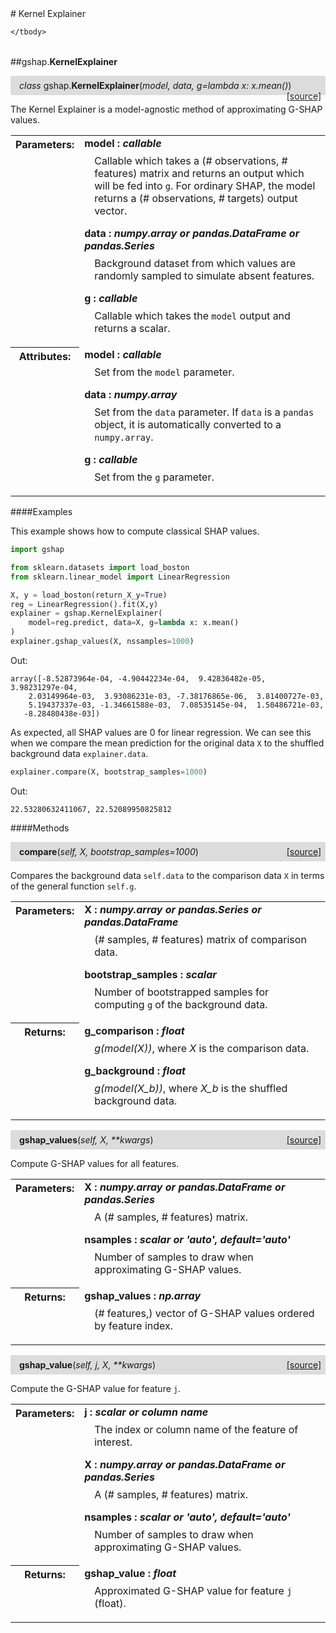 <script src="https://cdn.mathjax.org/mathjax/latest/MathJax.js?config=TeX-AMS-MML_HTMLorMML" type="text/javascript"></script>

<link rel="stylesheet" href="https://assets.readthedocs.org/static/css/readthedocs-doc-embed.css" type="text/css" />

<style>
    a.src-href {
        float: right;
    }
    p.attr {
        margin-top: 0.5em;
        margin-left: 1em;
    }
    p.func-header {
        background-color: gainsboro;
        border-radius: 0.1em;
        padding: 0.5em;
        padding-left: 1em;
    }
    table.field-table {
        border-radius: 0.1em
    }
</style># Kernel Explainer

<table class="docutils field-list field-table" frame="void" rules="none">
    <col class="field-name" />
    <col class="field-body" />
    <tbody valign="top">
        
    </tbody>
</table>



##gshap.**KernelExplainer**

<p class="func-header">
    <i>class</i> gshap.<b>KernelExplainer</b>(<i>model, data, g=lambda x: x.mean()</i>) <a class="src-href" target="_blank" href="https://github.com/dsbowen/gshap/blob/master/gshap/__init__.py#L10">[source]</a>
</p>

The Kernel Explainer is a model-agnostic method of approximating G-SHAP
values.

<table class="docutils field-list field-table" frame="void" rules="none">
    <col class="field-name" />
    <col class="field-body" />
    <tbody valign="top">
        <tr class="field">
    <th class="field-name"><b>Parameters:</b></td>
    <td class="field-body" width="100%"><b>model : <i>callable</i></b>
<p class="attr">
    Callable which takes a (# observations, # features) matrix and returns an output which will be fed into <code>g</code>. For ordinary SHAP, the model returns a (# observations, # targets) output vector.
</p>
<b>data : <i>numpy.array or pandas.DataFrame or pandas.Series</i></b>
<p class="attr">
    Background dataset from which values are randomly sampled to simulate absent features.
</p>
<b>g : <i>callable</i></b>
<p class="attr">
    Callable which takes the <code>model</code> output and returns a scalar.
</p></td>
</tr>
<tr class="field">
    <th class="field-name"><b>Attributes:</b></td>
    <td class="field-body" width="100%"><b>model : <i>callable</i></b>
<p class="attr">
    Set from the <code>model</code> parameter.
</p>
<b>data : <i>numpy.array</i></b>
<p class="attr">
    Set from the <code>data</code> parameter. If <code>data</code> is a <code>pandas</code> object, it is automatically converted to a <code>numpy.array</code>.
</p>
<b>g : <i>callable</i></b>
<p class="attr">
    Set from the <code>g</code> parameter.
</p></td>
</tr>
    </tbody>
</table>

####Examples

This example shows how to compute classical SHAP values.
```python
import gshap

from sklearn.datasets import load_boston
from sklearn.linear_model import LinearRegression

X, y = load_boston(return_X_y=True)
reg = LinearRegression().fit(X,y)
explainer = gshap.KernelExplainer(
    model=reg.predict, data=X, g=lambda x: x.mean()
)
explainer.gshap_values(X, nssamples=1000)
```

Out:

```
array([-8.52873964e-04, -4.90442234e-04,  9.42836482e-05,  3.98231297e-04,
    2.03149964e-03,  3.93086231e-03, -7.38176865e-06,  3.81400727e-03,
    5.19437337e-03, -1.34661588e-03,  7.08535145e-04,  1.50486721e-03,
   -8.28480438e-03])
```

As expected, all SHAP values are 0 for linear regression. We can see this
when we compare the mean prediction for the original data `X` to the
shuffled background data `explainer.data`.

```python
explainer.compare(X, bootstrap_samples=1000)
```

Out:

```
22.53280632411067, 22.52089950825812
```

####Methods



<p class="func-header">
    <i></i> <b>compare</b>(<i>self, X, bootstrap_samples=1000</i>) <a class="src-href" target="_blank" href="https://github.com/dsbowen/gshap/blob/master/gshap/__init__.py#L102">[source]</a>
</p>

Compares the background data `self.data` to the comparison data `X`
in terms of the general function `self.g`.

<table class="docutils field-list field-table" frame="void" rules="none">
    <col class="field-name" />
    <col class="field-body" />
    <tbody valign="top">
        <tr class="field">
    <th class="field-name"><b>Parameters:</b></td>
    <td class="field-body" width="100%"><b>X : <i>numpy.array or pandas.Series or pandas.DataFrame</i></b>
<p class="attr">
    (# samples, # features) matrix of comparison data.
</p>
<b>bootstrap_samples : <i>scalar</i></b>
<p class="attr">
    Number of bootstrapped samples for computing <code>g</code> of the background data.
</p></td>
</tr>
<tr class="field">
    <th class="field-name"><b>Returns:</b></td>
    <td class="field-body" width="100%"><b>g_comparison : <i>float</i></b>
<p class="attr">
    <em>g(model(X))</em>, where <em>X</em> is the comparison data.
</p>
<b>g_background : <i>float</i></b>
<p class="attr">
    <em>g(model(X_b))</em>, where <em>X_b</em> is the shuffled background data.
</p></td>
</tr>
    </tbody>
</table>





<p class="func-header">
    <i></i> <b>gshap_values</b>(<i>self, X, **kwargs</i>) <a class="src-href" target="_blank" href="https://github.com/dsbowen/gshap/blob/master/gshap/__init__.py#L131">[source]</a>
</p>

Compute G-SHAP values for all features.

<table class="docutils field-list field-table" frame="void" rules="none">
    <col class="field-name" />
    <col class="field-body" />
    <tbody valign="top">
        <tr class="field">
    <th class="field-name"><b>Parameters:</b></td>
    <td class="field-body" width="100%"><b>X : <i>numpy.array or pandas.DataFrame or pandas.Series</i></b>
<p class="attr">
    A (# samples, # features) matrix.
</p>
<b>nsamples : <i>scalar or 'auto', default='auto'</i></b>
<p class="attr">
    Number of samples to draw when approximating G-SHAP values.
</p></td>
</tr>
<tr class="field">
    <th class="field-name"><b>Returns:</b></td>
    <td class="field-body" width="100%"><b>gshap_values : <i>np.array</i></b>
<p class="attr">
    (# features,) vector of G-SHAP values ordered by feature index.
</p></td>
</tr>
    </tbody>
</table>





<p class="func-header">
    <i></i> <b>gshap_value</b>(<i>self, j, X, **kwargs</i>) <a class="src-href" target="_blank" href="https://github.com/dsbowen/gshap/blob/master/gshap/__init__.py#L152">[source]</a>
</p>

Compute the G-SHAP value for feature `j`.

<table class="docutils field-list field-table" frame="void" rules="none">
    <col class="field-name" />
    <col class="field-body" />
    <tbody valign="top">
        <tr class="field">
    <th class="field-name"><b>Parameters:</b></td>
    <td class="field-body" width="100%"><b>j : <i>scalar or column name</i></b>
<p class="attr">
    The index or column name of the feature of interest.
</p>
<b>X : <i>numpy.array or pandas.DataFrame or pandas.Series</i></b>
<p class="attr">
    A (# samples, # features) matrix.
</p>
<b>nsamples : <i>scalar or 'auto', default='auto'</i></b>
<p class="attr">
    Number of samples to draw when approximating G-SHAP values.
</p></td>
</tr>
<tr class="field">
    <th class="field-name"><b>Returns:</b></td>
    <td class="field-body" width="100%"><b>gshap_value : <i>float</i></b>
<p class="attr">
    Approximated G-SHAP value for feature <code>j</code> (float).
</p></td>
</tr>
    </tbody>
</table>

